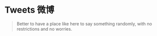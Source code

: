 # Tweets 微博
> Better to have a place like here to say something randomly, with no restrictions and no worries.